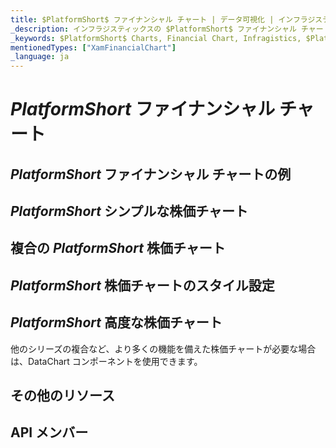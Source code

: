 ```yaml
---
title: $PlatformShort$ ファイナンシャル チャート | データ可視化 | インフラジスティックス
_description: インフラジスティックスの $PlatformShort$ ファイナンシャル チャート
_keywords: $PlatformShort$ Charts, Financial Chart, Infragistics, $PlatformShort$ チャート, ファイナンシャル チャート, インフラジスティックス
mentionedTypes: ["XamFinancialChart"]
_language: ja
---
```

# $PlatformShort$ ファイナンシャル チャート

<!-- TODO add introduction with info about using financial-chart with the chartType property set to Candlestick -->

## $PlatformShort$ ファイナンシャル チャートの例
<!-- TODO use this iframe which will point to a new sample:
<iframe src='{environment:dvDemosBaseUrl}/charts/category-chart-type-Line' width="100%" height="100%" seamless frameBorder="0" onload="onXPlatSampleIframeContentLoaded(this);" alt="$PlatformShort$ ファイナンシャル チャートの例"></iframe> -->

## $PlatformShort$ シンプルな株価チャート
<!-- TODO show code for FinancialChart with:
- the dataSource set to multiple data sources
- the chartType property set to Candlestick
- the zoomSliderType property set to Candlestick
-->

## 複合の $PlatformShort$ 株価チャート
<!-- TODO show code for FinancialChart with:
- the dataSource set to multiple data sources
- the volumeType="Column"
- the overlayType="BollingerBands"
- the indicatorTypes="AverageTrueRange"
-->

## $PlatformShort$ 株価チャートのスタイル設定

<!-- TODO show code for FinancialChart with:
- the brushes and outlines properties set
- the thickness property set
-->

## $PlatformShort$ 高度な株価チャート

他のシリーズの複合など、より多くの機能を備えた株価チャートが必要な場合は、DataChart コンポーネントを使用できます。

<!-- TODO copy and combine content (code snippets, description) from these topics:
	data-chart-type-financial-candlestick-series.md
	data-chart-type-financial-ohlc-series.md
	data-chart-type-financial-line-indicators.md
	data-chart-type-financial-overlays.md
-->

## その他のリソース
<!-- TODO list topic links related to this topic -->

## API メンバー
<!-- TODO list API links used in this topic -->